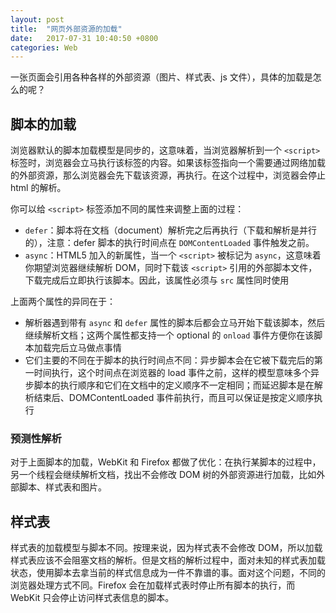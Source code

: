 ```yaml
---
layout: post
title:  "网页外部资源的加载"
date:   2017-07-31 10:40:50 +0800
categories: Web
---
```


一张页面会引用各种各样的外部资源（图片、样式表、js 文件），具体的加载是怎么的呢？

## 脚本的加载

浏览器默认的脚本加载模型是同步的，这意味着，当浏览器解析到一个 `<script>` 标签时，浏览器会立马执行该标签的内容。如果该标签指向一个需要通过网络加载的外部资源，那么浏览器会先下载该资源，再执行。在这个过程中，浏览器会停止 html 的解析。

你可以给 `<script>` 标签添加不同的属性来调整上面的过程：

- `defer`：脚本将在文档（document）解析完之后再执行（下载和解析是并行的），注意：defer 脚本的执行时间点在 `DOMContentLoaded` 事件触发之前。
- `async`：HTML5 加入的新属性，当一个 `<script>` 被标记为 `async`，这意味着你期望浏览器继续解析 DOM，同时下载该 `<script>` 引用的外部脚本文件，下载完成后立即执行该脚本。因此，该属性必须与 `src` 属性同时使用

上面两个属性的异同在于：

- 解析器遇到带有 `async` 和 `defer` 属性的脚本后都会立马开始下载该脚本，然后继续解析文档；这两个属性都支持一个 optional 的 `onload` 事件方便你在该脚本加载完后立马做点事情
- 它们主要的不同在于脚本的执行时间点不同：异步脚本会在它被下载完后的第一时间执行，这个时间点在浏览器的 load 事件之前，这样的模型意味多个异步脚本的执行顺序和它们在文档中的定义顺序不一定相同；而延迟脚本是在解析结束后、DOMContentLoaded 事件前执行，而且可以保证是按定义顺序执行

### 预测性解析

对于上面脚本的加载，WebKit 和 Firefox 都做了优化：在执行某脚本的过程中，另一个线程会继续解析文档，找出不会修改 DOM 树的外部资源进行加载，比如外部脚本、样式表和图片。

## 样式表

样式表的加载模型与脚本不同。按理来说，因为样式表不会修改 DOM，所以加载样式表应该不会阻塞文档的解析。但是文档的解析过程中，面对未知的样式表加载状态，使用脚本去拿当前的样式信息成为一件不靠谱的事。面对这个问题，不同的浏览器处理方式不同。Firefox 会在加载样式表时停止所有脚本的执行，而 WebKit 只会停止访问样式表信息的脚本。